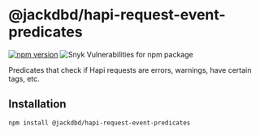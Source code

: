 # @jackdbd/hapi-request-event-predicates

[![npm version](https://badge.fury.io/js/@jackdbd%2Fhapi-request-event-predicates.svg)](https://badge.fury.io/js/@jackdbd%2Fhapi-request-event-predicates)
![Snyk Vulnerabilities for npm package](https://img.shields.io/snyk/vulnerabilities/npm/@jackdbd%2Fhapi-request-event-predicates)

Predicates that check if Hapi requests are errors, warnings, have certain tags, etc.

<!-- START doctoc generated TOC please keep comment here to allow auto update -->
<!-- DON'T EDIT THIS SECTION, INSTEAD RE-RUN doctoc TO UPDATE -->
</details>

## Installation

```sh
npm install @jackdbd/hapi-request-event-predicates
```
